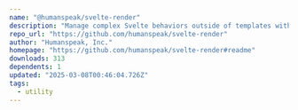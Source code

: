 ```yaml
---
name: "@humanspeak/svelte-render"
description: "Manage complex Svelte behaviors outside of templates with full type safety"
repo_url: "https://github.com/humanspeak/svelte-render"
author: "Humanspeak, Inc."
homepage: "https://github.com/humanspeak/svelte-render#readme"
downloads: 313
dependents: 1
updated: "2025-03-08T00:46:04.726Z"
tags: 
  - utility
---
```

